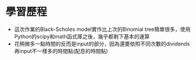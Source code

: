 # 學習歷程

- 這次作業的Black-Scholes model實作比上次的Binomial tree簡單很多，使用Python的scipy和math函式庫之後，幾乎都剩下基本的運算
- 花稍微多一點時間的反而是input的部分，因為還要依照不同次數的dividends再input不一樣多的時間點(配息的時間點)

